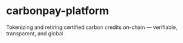 # carbonpay-platform
Tokenizing and retiring certified carbon credits on-chain — verifiable, transparent, and global.
